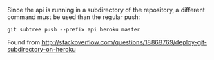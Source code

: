 Since the api is running in a subdirectory of the repository, a different command must be used than the regular push:

    git subtree push --prefix api heroku master

Found from http://stackoverflow.com/questions/18868769/deploy-git-subdirectory-on-heroku

